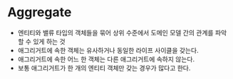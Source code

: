 # Aggregate

* 엔티티와 밸류 타입의 객체들을 묶어 상위 수준에서 도메인 모델 간의 관계를 파악할 수 있게 하는 것
* 애그리거트에 속한 객체는 유사하거나 동일한 라이프 사이클을 갖는다.
* 애그리거트에 속한 어느 한 객체는 다른 애그리거트에 속하지 않는다.
* 보통 애그리거트가 한 개의 엔티티 객체만 갖는 경우가 많다고 한다.

<figure><img src="../../../.gitbook/assets/스크린샷 2023-02-08 오후 4.08.51.png" alt=""><figcaption></figcaption></figure>



